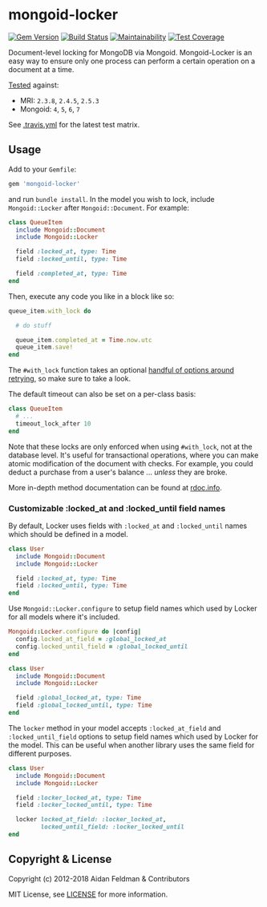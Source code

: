 # mongoid-locker
[![Gem Version](https://badge.fury.io/rb/mongoid-locker.svg)](https://badge.fury.io/rb/mongoid-locker)
[![Build Status](https://travis-ci.org/mongoid/mongoid-locker.svg?branch=master)](https://travis-ci.org/mongoid/mongoid-locker)
[![Maintainability](https://api.codeclimate.com/v1/badges/04ee4ee75ff54659300a/maintainability)](https://codeclimate.com/github/mongoid/mongoid-locker/maintainability)
[![Test Coverage](https://api.codeclimate.com/v1/badges/04ee4ee75ff54659300a/test_coverage)](https://codeclimate.com/github/mongoid/mongoid-locker/test_coverage)

Document-level locking for MongoDB via Mongoid. Mongoid-Locker is an easy way to ensure only one process can perform a certain operation on a document at a time.

[Tested](http://travis-ci.org/mongoid/mongoid-locker) against:
- MRI: `2.3.8`, `2.4.5`, `2.5.3`
- Mongoid: `4`, `5`, `6`, `7`

See [.travis.yml](.travis.yml) for the latest test matrix.

## Usage

Add to your `Gemfile`:

```ruby
gem 'mongoid-locker'
```

and run `bundle install`. In the model you wish to lock, include `Mongoid::Locker` after `Mongoid::Document`. For example:

```ruby
class QueueItem
  include Mongoid::Document
  include Mongoid::Locker

  field :locked_at, type: Time
  field :locked_until, type: Time

  field :completed_at, type: Time
end
```

Then, execute any code you like in a block like so:

```ruby
queue_item.with_lock do

  # do stuff

  queue_item.completed_at = Time.now.utc
  queue_item.save!
end
```

The `#with_lock` function takes an optional [handful of options around retrying](http://rdoc.info/github/mongoid/mongoid-locker/Mongoid/Locker:with_lock), so make sure to take a look.

The default timeout can also be set on a per-class basis:

```ruby
class QueueItem
  # ...
  timeout_lock_after 10
end
```

Note that these locks are only enforced when using `#with_lock`, not at the database level. It's useful for transactional operations, where you can make atomic modification of the document with checks. For example, you could deduct a purchase from a user's balance ... _unless_ they are broke.

More in-depth method documentation can be found at [rdoc.info](http://rdoc.info/github/mongoid/mongoid-locker/frames).

### Customizable :locked_at and :locked_until field names
By default, Locker uses fields with `:locked_at` and `:locked_until` names which should be defined in a model.
```ruby
class User
  include Mongoid::Document
  include Mongoid::Locker

  field :locked_at, type: Time
  field :locked_until, type: Time
end
```

Use `Mongoid::Locker.configure` to setup field names which used by Locker for all models where it's included.
```ruby
Mongoid::Locker.configure do |config|
  config.locked_at_field = :global_locked_at
  config.locked_until_field = :global_locked_until
end

class User
  include Mongoid::Document
  include Mongoid::Locker

  field :global_locked_at, type: Time
  field :global_locked_until, type: Time
end
```

The `locker` method in your model accepts `:locked_at_field` and `:locked_until_field` options to setup field names which used by Locker for the model. This can be useful when another library uses the same field for different purposes.
```ruby
class User
  include Mongoid::Document
  include Mongoid::Locker

  field :locker_locked_at, type: Time
  field :locker_locked_until, type: Time

  locker locked_at_field: :locker_locked_at,
         locked_until_field: :locker_locked_until
end
```

## Copyright & License

Copyright (c) 2012-2018 Aidan Feldman & Contributors

MIT License, see [LICENSE](LICENSE.txt) for more information.
